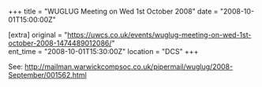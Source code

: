 +++
title = "WUGLUG Meeting on Wed 1st October 2008"
date = "2008-10-01T15:00:00Z"

[extra]
original = "https://uwcs.co.uk/events/wuglug-meeting-on-wed-1st-october-2008-1474489012086/"    
ent_time = "2008-10-01T15:30:00Z"
location = "DCS"
+++

See: http://mailman.warwickcompsoc.co.uk/pipermail/wuglug/2008-September/001562.html


